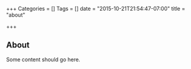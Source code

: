+++
Categories = []
Tags = []
date = "2015-10-21T21:54:47-07:00"
title = "about"

+++

## About

Some content should go here.

